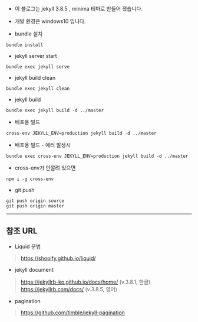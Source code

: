 * 이 블로그는 jekyll 3.8.5 , minima 테마로 만들어 졌습니다.
* 개발 환경은 windows10 입니다.

* bundle 설치
```text
bundle install
```
* jekyll server start
```text
bundle exec jekyll serve
``` 
* jekyll build clean
```text
bundle exec jekyll clean
``` 
* jekyll build
```text
bundle exec jekyll build -d ../master
```
* 배포용 빌드
```text
cross-env JEKYLL_ENV=production jekyll build -d ../master
```

* 배포용 빌드 - 에러 발생시
```text
bundle exec cross-env JEKYLL_ENV=production jekyll build -d ../master
```

* cross-env가 안깔려 있으면
```text
npm i -g cross-env
```
* git push
```text
git push origin source
git push origin master
```
-------------------------------------------------------
## 참조 URL
* Liquid 문법
> https://shopify.github.io/liquid/

* jekyll document 
> https://jekyllrb-ko.github.io/docs/home/ (v.3.8.1, 한글)
> https://jekyllrb.com/docs/ (v.3.8.5, 영어)

* pagination
> https://github.com/timble/jekyll-pagination
